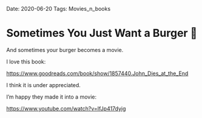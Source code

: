 Date: 2020-06-20
Tags: Movies_n_books
			

# Sometimes You Just Want a Burger 🍔

And sometimes your burger becomes a movie. 

I love this book: 

https://www.goodreads.com/book/show/1857440.John_Dies_at_the_End

I think it is under appreciated. 

I’m happy they made it into a movie: 

https://www.youtube.com/watch?v=IfJp417dyig

